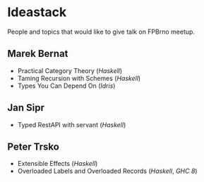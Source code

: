 Ideastack
=========

People and topics that would like to give talk on FPBrno meetup.

## Marek Bernat
* Practical Category Theory (_Haskell_)
* Taming Recursion with Schemes (_Haskell_)
* Types You Can Depend On (_Idris_)

## Jan Sipr
* Typed RestAPI with servant (_Haskell_)

## Peter Trsko
* Extensible Effects (_Haskell_)
* Overloaded Labels and Overloaded Records (_Haskell_, _GHC 8_)
